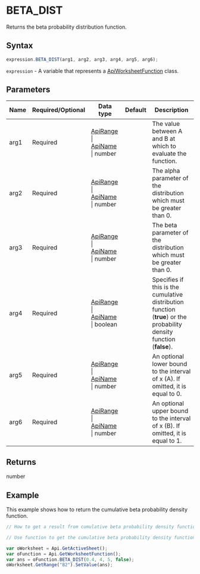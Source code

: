 # BETA_DIST

Returns the beta probability distribution function.

## Syntax

```javascript
expression.BETA_DIST(arg1, arg2, arg3, arg4, arg5, arg6);
```

`expression` - A variable that represents a [ApiWorksheetFunction](../ApiWorksheetFunction.md) class.

## Parameters

| **Name** | **Required/Optional** | **Data type** | **Default** | **Description** |
| ------------- | ------------- | ------------- | ------------- | ------------- |
| arg1 | Required | [ApiRange](../../ApiRange/ApiRange.md) \| [ApiName](../../ApiName/ApiName.md) \| number |  | The value between A and B at which to evaluate the function. |
| arg2 | Required | [ApiRange](../../ApiRange/ApiRange.md) \| [ApiName](../../ApiName/ApiName.md) \| number |  | The alpha parameter of the distribution which must be greater than 0. |
| arg3 | Required | [ApiRange](../../ApiRange/ApiRange.md) \| [ApiName](../../ApiName/ApiName.md) \| number |  | The beta parameter of the distribution which must be greater than 0. |
| arg4 | Required | [ApiRange](../../ApiRange/ApiRange.md) \| [ApiName](../../ApiName/ApiName.md) \| boolean |  | Specifies if this is the cumulative distribution function (**true**) or the probability density function (**false**). |
| arg5 | Required | [ApiRange](../../ApiRange/ApiRange.md) \| [ApiName](../../ApiName/ApiName.md) \| number |  | An optional lower bound to the interval of x (A). If omitted, it is equal to 0. |
| arg6 | Required | [ApiRange](../../ApiRange/ApiRange.md) \| [ApiName](../../ApiName/ApiName.md) \| number |  | An optional upper bound to the interval of x (B). If omitted, it is equal to 1. |

## Returns

number

## Example

This example shows how to return the cumulative beta probability density function.

```javascript editor-xlsx
// How to get a result from cumulative beta probability density function.

// Use function to get the cumulative beta probability density function.

var oWorksheet = Api.GetActiveSheet();
var oFunction = Api.GetWorksheetFunction();
var ans = oFunction.BETA_DIST(0.4, 4, 5, false);
oWorksheet.GetRange("B2").SetValue(ans);
```
